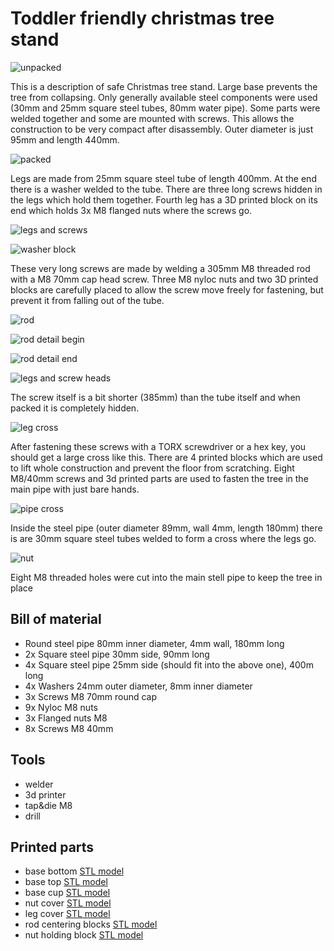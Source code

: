 # Toddler friendly christmas tree stand

![unpacked](0unpacked.jpg)

This is a description of safe Christmas tree stand. Large base prevents the tree from collapsing. Only generally available steel components were used (30mm and 25mm square steel tubes, 80mm water pipe). Some parts were welded together and some are mounted with screws. This allows the construction to be very compact after disassembly. Outer diameter is just 95mm and length 440mm. 

![packed](1packed.jpg)

Legs are made from 25mm square steel tube of length 400mm. At the end there is a washer welded to the tube. There are three long screws hidden in the legs which hold them together. Fourth leg has a 3D printed block on its end which holds 3x M8 flanged nuts where the screws go.

![legs and screws](2legs.jpg)

![washer block](25wblock.jpg)

These very long screws are made by welding a 305mm M8 threaded rod with a M8 70mm cap head screw. Three M8 nyloc nuts and two 3D printed blocks are carefully placed to allow the screw move freely for fastening, but prevent it from falling out of the tube. 

![rod](7rod.jpg)

![rod detail begin](8rod.jpg)

![rod detail end](9rod.jpg)

![legs and screw heads](3legs.jpg)

The screw itself is a bit shorter (385mm) than the tube itself and when packed it is completely hidden. 

![leg cross](4cross.jpg)

After fastening these screws with a TORX screwdriver or a hex key, you should get a large cross like this. There are 4 printed blocks which are used to lift whole construction and prevent the floor from scratching. Eight M8/40mm screws and 3d printed parts are used to fasten the tree in the main pipe with just bare hands.

![pipe cross](5cross.jpg)

Inside the steel pipe (outer diameter 89mm, wall 4mm, length 180mm) there is are 30mm square steel tubes welded to form a cross where the legs go.

![nut](6nut.jpg)

Eight M8 threaded holes were cut into the main stell pipe to keep the tree in place

## Bill of material
- Round steel pipe 80mm inner diameter, 4mm wall, 180mm long
- 2x Square steel pipe 30mm side, 90mm long
- 4x Square steel pipe 25mm side (should fit into the above one), 400m long
- 4x Washers 24mm outer diameter, 8mm inner diameter
- 3x Screws M8 70mm round cap
- 9x Nyloc M8 nuts
- 3x Flanged nuts M8	
- 8x Screws M8 40mm

## Tools
- welder
- 3d printer
- tap&die M8
- drill

## Printed parts
- base bottom [STL model](basebottom.stl)
- base top [STL model](basetop.stl)
- base cup [STL model](basecup.stl)
- nut cover [STL model](nutcover.stl)
- leg cover [STL model](legcover.stl)
- rod centering blocks [STL model](rod.stl)
- nut holding block [STL model](nutblock.stl)
